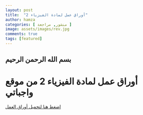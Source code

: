 ```yaml
---
layout: post
title:  "أوراق عمل لمادة الفيزياء 2"
author: hamza
categories: [ منشور, مراجعة ]
image: assets/images/rev.jpg
comments: true
tags: [featured]
---
```


## بسم الله الرحمن الرحيم
# أوراق عمل لمادة الفيزياء 2 من موقع واجباتي

[اضغط هنا لتحميل أوراق العمل](https://www.wajibati.net/wp-content/uploads/2020/10/fez222.pdf)
